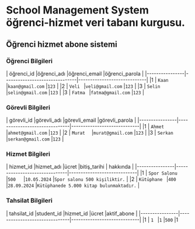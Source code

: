 # School Management System öğrenci-hizmet veri tabanı kurgusu. 
 ## Öğrenci hizmet abone sistemi

 ### Öğrenci  Bilgileri
 
| öğrenci_id   |öğrenci_adı  |öğrenci_email     |öğrenci_parola       |
|----------------|-------------------------------|-----------------------------|
|1     |         `Kaan `      |`kaan@gmail.com`   |`123`          |
|2     |         `Veli `      |`veli@gmail.com`   |`123`          |
|3     |         `Selin `      |`selin@gmail.com`   |`123`          |
|3     |         `Fatma `      |`fatma@gmail.com`   |`123`          |


 ### Görevli  Bilgileri
 
| görevli_id  |görevli_adı      |görevli_email         |görevli_parola      |
|----------------|-------------------------------|-----------------------------|
|1     |         `Ahmet  `      |`ahmet@gmail.com`   |`123`          |
|2     |         `Murat  `      |`murat@gmail.com`   |`123`          |
|3     |         `Serkan  `      |`serkan@gmail.com`   |`123`          |


 ### Hizmet   Bilgileri
 
| hizmet_id    |hizmet_adı     |ücret  |bitiş_tarihi |  hakkında   |
|----------------|-------------------------------|-----------------------------|
|1     |  `Spor Salonu `     |`500   `|`10.05.2024`   |`Spor salonu 500 kişiliktir.` |
|2     |  `Kütüphane `     |`400  ` |`28.09.2024`   |`Kütüphanede 5.000 kitap bulunmaktadır.` |

 ### Tahsilat  Bilgileri
 
| tahsilat_id  |student_id  |hizmet_id   |ücret  |aktif_abone    |
|----------------|-------------------------------|-----------------------------|
|1     |         `1 `      |`1`   |`500`          |1


